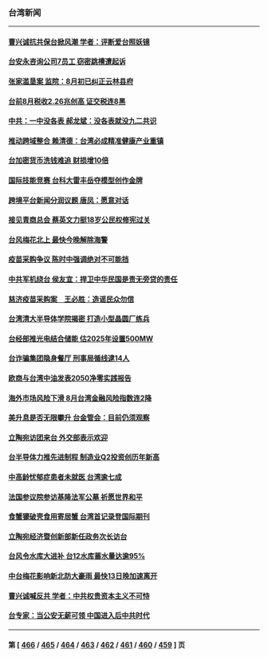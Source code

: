 ### 台湾新闻
---
#### [曹兴诚抗共保台掀风潮 学者：评断爱台照妖镜](../../pages/ncid1349361/n13823303.md) 
#### [台安永咨询公司7员工 窃密跳槽遭起诉](../../pages/ncid1349361/n13823344.md) 
#### [张家滥垦案 监院：8月初已纠正云林县府](../../pages/ncid1349361/n13823345.md) 
#### [台前8月税收2.26兆创高 证交税连8黑](../../pages/ncid1349361/n13823342.md) 
#### [中共：一中没各表 郝龙斌：没各表就没九二共识](../../pages/ncid1349361/n13823296.md) 
#### [推动跨域整合 赖清德：台湾必成精准健康产业重镇](../../pages/ncid1349361/n13823327.md) 
#### [台加密货币洗钱难追 财损增10倍](../../pages/ncid1349361/n13823336.md) 
#### [国际技能竞赛 台科大雷丰岳夺模型创作金牌](../../pages/ncid1349361/n13823331.md) 
#### [跨境平台新闻分润议题 唐凤：愿意对话](../../pages/ncid1349361/n13823283.md) 
#### [接见青商总会 蔡英文力挺18岁公民权修宪过关](../../pages/ncid1349361/n13823306.md) 
#### [台风梅花北上 最快今晚解除海警](../../pages/ncid1349361/n13823284.md) 
#### [疫苗采购争议 陈时中强调绝对不可能挡](../../pages/ncid1349361/n13823305.md) 
#### [中共军机绕台 侯友宜：捍卫中华民国是责无旁贷的责任](../../pages/ncid1349361/n13823309.md) 
#### [慈济疫苗采购案　王必胜：造谣民众勿信](../../pages/ncid1349361/n13823308.md) 
#### [台湾清大半导体学院揭密 打造小型晶圆厂练兵](../../pages/ncid1349361/n13823132.md) 
#### [台经部推光电结合储能 估2025年设置500MW](../../pages/ncid1349361/n13823164.md) 
#### [台诈骗集团隐身餐厅 刑事局循线逮14人](../../pages/ncid1349361/n13823272.md) 
#### [欧商与台湾中油发表2050净零实践报告](../../pages/ncid1349361/n13823273.md) 
#### [海外市场风险下滑 8月台湾金融风险指数连2降](../../pages/ncid1349361/n13823238.md) 
#### [美升息是否无限攀升 台金管会：目前仍须观察](../../pages/ncid1349361/n13823213.md) 
#### [立陶宛访团来台 外交部表示欢迎](../../pages/ncid1349361/n13823239.md) 
#### [台半导体力推先进制程 制造业Q2投资创历年新高](../../pages/ncid1349361/n13823241.md) 
#### [中高龄忧郁症患者未就医 台湾逾七成](../../pages/ncid1349361/n13823215.md) 
#### [法国参议院参访基隆法军公墓 祈愿世界和平](../../pages/ncid1349361/n13823119.md) 
#### [食蟹獴破壳食用寄居蟹 台湾首记录登国际期刊](../../pages/ncid1349361/n13823089.md) 
#### [立陶宛经济暨创新部新任政务次长访台](../../pages/ncid1349361/n13822929.md) 
#### [台风令水库大进补 台12水库蓄水量达逾95%](../../pages/ncid1349361/n13822880.md) 
#### [中台梅花影响新北防大豪雨 最快13日晚加速离开](../../pages/ncid1349361/n13822858.md) 
#### [曹兴诚喊反共 学者：中共权贵资本主义不可恃](../../pages/ncid1349361/n13822588.md) 
#### [台专家：当公安无薪可领 中国进入后中共时代](../../pages/ncid1349361/n13822545.md) 

---
#### 第 [ [466](./466.md) / [465](./465.md) / [464](./464.md) / [463](./463.md) / [462](./462.md) / [461](./461.md) / [460](./460.md) / [459](./459.md) ] 页
